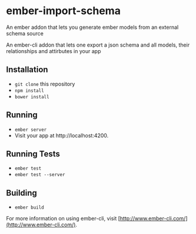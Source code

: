 # ember-import-schema

An ember addon that lets you generate ember models from an external schema source

An ember-cli addon that lets one export a json schema and all models, their relationships and attirbutes in your app

## Installation

* `git clone` this repository
* `npm install`
* `bower install`

## Running

* `ember server`
* Visit your app at http://localhost:4200.

## Running Tests

* `ember test`
* `ember test --server`

## Building

* `ember build`

For more information on using ember-cli, visit [http://www.ember-cli.com/](http://www.ember-cli.com/).
